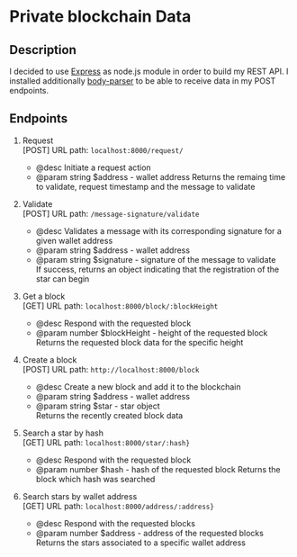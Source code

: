 # Private blockchain Data

## Description
I decided to use [Express](https://expressjs.com/) as node.js module in order to build my REST API.
I installed additionally [body-parser](https://www.npmjs.com/package/body-parser) to be able to receive data in my POST endpoints.

## Endpoints
1.  Request    
    [POST] URL path: ```localhost:8000/request/```  
    * @desc Initiate a request action
    * @param string $address - wallet address
    Returns the remaing time to validate, request timestamp and the message to validate

2.  Validate    
    [POST] URL path: ```/message-signature/validate```  
    * @desc Validates a message with its corresponding signature for a given wallet address
    * @param string $address - wallet address     
    * @param string $signature - signature of the message to validate      
    If success, returns an object indicating that the registration of the star can begin

3. Get a block     
   [GET] URL path: ```localhost:8000/block/:blockHeight```  
   * @desc Respond with the requested block
   * @param number $blockHeight - height of the requested block       
   Returns the requested block data for the specific height

4. Create a block       
   [POST] URL path: ```http://localhost:8000/block```  
   * @desc Create a new block and add it to the blockchain
   * @param string $address - wallet address     
   * @param string $star - star object       
   Returns the recently created block data

5. Search a star by hash  
    [GET] URL path: ```localhost:8000/star/:hash}```  
   * @desc Respond with the requested block
   * @param number $hash - hash of the requested block
   Returns the block which hash was searched

5. Search stars by wallet address  
    [GET] URL path: ```localhost:8000/address/:address}```  
   * @desc Respond with the requested blocks
   * @param number $address - address of the requested blocks 
   Returns the stars associated to a specific wallet address
